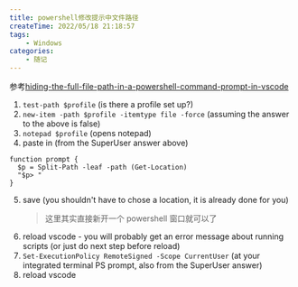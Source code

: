 ```yaml
---
title: powershell修改提示中文件路径
createTime: 2022/05/18 21:18:57
tags:
    - Windows
categories:
    - 随记
---
```


参考[hiding-the-full-file-path-in-a-powershell-command-prompt-in-vscode](https://stackoverflow.com/questions/52107170/hiding-the-full-file-path-in-a-powershell-command-prompt-in-vscode)

1. `test-path $profile` (is there a profile set up?)
2. `new-item -path $profile -itemtype file -force` (assuming the answer to the above is false)
3. `notepad $profile` (opens notepad)
4. paste in (from the SuperUser answer above)

```
function prompt {
  $p = Split-Path -leaf -path (Get-Location)
  "$p> "
}
```

5. save (you shouldn't have to chose a location, it is already done for you)
    > 这里其实直接新开一个 powershell 窗口就可以了
6. reload vscode - you will probably get an error message about running scripts (or just do next step before reload)
7. `Set-ExecutionPolicy RemoteSigned -Scope CurrentUser` (at your integrated terminal PS prompt, also from the SuperUser answer)
8. reload vscode
